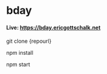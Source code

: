 # bday

#### Live: https://bday.ericgottschalk.net


####

git clone {repourl}

npm install

npm start
